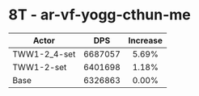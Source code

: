 # 8T - ar-vf-yogg-cthun-me
| Actor | DPS | Increase |
|---|:---:|:---:|
|TWW1-2_4-set|6687057|5.69%|
|TWW1-2-set|6401698|1.18%|
|Base|6326863|0.00%|
